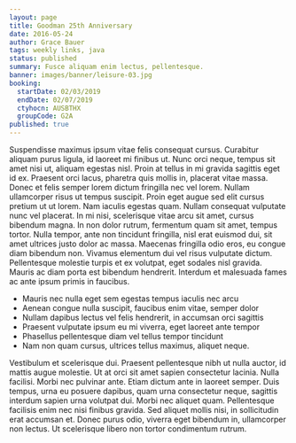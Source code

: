 ```yaml
---
layout: page
title: Goodman 25th Anniversary
date: 2016-05-24
author: Grace Bauer
tags: weekly links, java
status: published
summary: Fusce aliquam enim lectus, pellentesque.
banner: images/banner/leisure-03.jpg
booking:
  startDate: 02/03/2019
  endDate: 02/07/2019
  ctyhocn: AUSBTHX
  groupCode: G2A
published: true
---
```

Suspendisse maximus ipsum vitae felis consequat cursus. Curabitur aliquam purus ligula, id laoreet mi finibus ut. Nunc orci neque, tempus sit amet nisi ut, aliquam egestas nisl. Proin at tellus in mi gravida sagittis eget id ex. Praesent orci lacus, pharetra quis mollis in, placerat vitae massa. Donec et felis semper lorem dictum fringilla nec vel lorem. Nullam ullamcorper risus ut tempus suscipit. Proin eget augue sed elit cursus pretium ut ut lorem. Nam iaculis egestas quam.
Nullam consequat vulputate nunc vel placerat. In mi nisi, scelerisque vitae arcu sit amet, cursus bibendum magna. In non dolor rutrum, fermentum quam sit amet, tempus tortor. Nulla tempor, ante non tincidunt fringilla, nisl erat euismod dui, sit amet ultrices justo dolor ac massa. Maecenas fringilla odio eros, eu congue diam bibendum non. Vivamus elementum dui vel risus vulputate dictum. Pellentesque molestie turpis et ex volutpat, eget sodales nisl gravida. Mauris ac diam porta est bibendum hendrerit. Interdum et malesuada fames ac ante ipsum primis in faucibus.

* Mauris nec nulla eget sem egestas tempus iaculis nec arcu
* Aenean congue nulla suscipit, faucibus enim vitae, semper dolor
* Nullam dapibus lectus vel felis hendrerit, in accumsan orci sagittis
* Praesent vulputate ipsum eu mi viverra, eget laoreet ante tempor
* Phasellus pellentesque diam vel tellus tempor tincidunt
* Nam non quam cursus, ultrices tellus maximus, aliquet neque.

Vestibulum et scelerisque dui. Praesent pellentesque nibh ut nulla auctor, id mattis augue molestie. Ut at orci sit amet sapien consectetur lacinia. Nulla facilisi. Morbi nec pulvinar ante. Etiam dictum ante in laoreet semper. Duis tempus, urna eu posuere dapibus, quam urna consectetur neque, sagittis interdum sapien urna volutpat dui. Morbi nec aliquet quam. Pellentesque facilisis enim nec nisi finibus gravida. Sed aliquet mollis nisi, in sollicitudin erat accumsan et. Donec purus odio, viverra eget bibendum in, ullamcorper non lectus. Ut scelerisque libero non tortor condimentum rutrum.

